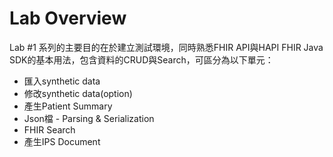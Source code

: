 # Lab Overview

Lab #1 系列的主要目的在於建立測試環境，同時熟悉FHIR API與HAPI FHIR Java SDK的基本用法，包含資料的CRUD與Search，可區分為以下單元：
- 匯入synthetic data
- 修改synthetic data(option)
- 產生Patient Summary
- Json檔 - Parsing & Serialization
- FHIR Search
- 產生IPS Document
